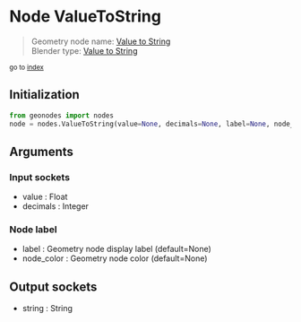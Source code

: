 
# Node ValueToString

> Geometry node name: [Value to String](https://docs.blender.org/manual/en/latest/modeling/geometry_nodes/text/value_to_string.html)<br>
  Blender type: [Value to String](https://docs.blender.org/api/current/bpy.types.FunctionNodeValueToString.html)
  
<sub>go to [index](/docs/index.md)</sub>

## Initialization

```python
from geonodes import nodes
node = nodes.ValueToString(value=None, decimals=None, label=None, node_color=None)
```



## Arguments


### Input sockets

- value : Float
- decimals : Integer

### Node label

- label : Geometry node display label (default=None)
- node_color : Geometry node color (default=None)

## Output sockets

- string : String

